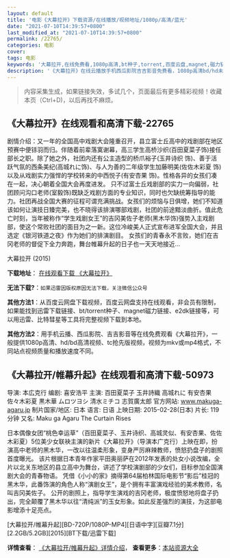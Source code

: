 ```yaml
---
layout: default
title: '电影《大幕拉开》下载资源/在线播放/视频地址/1080p/高清/蓝光'
date: "2021-07-10T14:39:57+0800"
last_modified_at: "2021-07-10T14:39:57+0800"
permalink: /22765/
categories: 电影
cover:
tags: 电影
keywords: '大幕拉开,在线免费看,1080p高清,bt种子,torrent,百度云盘,magnet,磁力链,迅雷下载资源'
description: '《大幕拉开》在线云播放手机西瓜影院吉吉影音免费看，1080p高清bd/hd未删减完整版和tc抢先枪版，mkv/mp4格式，附带bt/torrent种子、magnet/磁力链、百度云盘、网盘资源迅雷下载链接'
---
```


>内容采集生成，如果链接失效，多试几个，页面最后有更多精彩视频！收藏本页（Ctrl+D)，以后再找不麻烦。


## 《大幕拉开》在线观看和高清下载-22765

剧情介绍：又一年的全国高中戏剧大会隆重召开，县立富士丘高中的戏剧部在地区预赛中便铩羽而归。伴随着前辈落寞谢幕，高三学生高桥沙织(百田夏菜子饰)接任部长之职。除了她之外，社团内还有公主造型的桥爪裕子(玉井诗织 饰)、善于活跃气氛的西条美纪(高城れに饰)、与人为善的二年级学生加藤明美(佐佐木彩夏 饰)以及从戏剧实力强悍的学校转来的中西悦子(有安杏果 饰)。性格各异的女孩们凑在一起，决心朝着全国大会再度进发。   只不过富士丘戏剧部的实力一向偏弱，社团顾问沟口老师(室毅饰)既缺乏戏剧方面的专业知识，同时也欠缺统筹指导的能力。社团再战全国大赛的征程可谓充满挑战。女孩们的烦恼与日俱增，她们不知道该如何让演技日臻完美，也不晓得该排演哪部戏剧，社团的前途黯淡曲折。值此危亡时刻，当年被称作“学生戏剧女王”的吉冈美佐子老师(黑木华饰)强势入主戏剧部，使这个常败社团的面目为之一新。这位冷峻美人正式宣布进军全国大会，并且选定《银河铁道之夜》作为她们的排演剧目。   女孩们的青春永不言败，她们在吉冈老师的督促下全力奔跑，舞台帷幕升起的日子也一天天地接近…


大幕拉开 (2015)

**下载地址**： [在线观看下载 《大幕拉开》](https://www.btbtdy.me/btdy/dy275.html) 


**无法下载?**：`如果迅雷因版权原因无法下载，关注微信公众号 `

**其他方法1**：从百度云网盘下载视频，百度云网盘支持在线观看，非会员有限制，如果能找到迅雷下载链接、bt/torrent种子、magnet磁力链接、e2dk链接等，可以用迅雷、比特彗星等工具将完整视频下载到本地。

**其他方法2**：用手机云播、西瓜影院、吉吉影音等在线免费观看《大幕拉开》，一般提供1080p高清、hd/bd高清视频、tc抢先版视频，视频为mkv或mp4格式，不同站点视频质量和播放速度不同。


## 《大幕拉开/帷幕升起》在线观看和高清下载-50973

导演: 本広克行 编剧: 喜安浩平 主演: 百田夏菜子 玉井詩織 高城れに 有安杏果 佐々木彩夏 黒木華 ムロツヨシ 清水ミチコ 志賀廣太郎 官方网站: www.makuga-agaru.jp 制片国家/地区: 日本 语言: 日语 上映日期: 2015-02-28(日本) 片长: 119分钟 又名: Maku ga Agaru The Curtain Rises

日本偶像女团“桃色幸运草”（百田夏菜子、玉井诗织、高城灵似、有安杏果、佐佐木彩夏）5位美少女联袂主演的新片《大幕拉开》（导演本广克行）上映在即，扮演高中老师的黑木华，一改以往温柔形象，变身严厉麻辣教师，愤怒扔盘子的剧照首度曝光。 该片根据日本青年作家平田奥丽萨在2012年发表的处女小说改编，全片以北关东地区的县立高中为舞台，讲述了学校演剧部的少女们，目标参加全国演剧大会的青春物语。 凭借《小小的家》摘得第64届柏林国际电影节“影后”桂冠的黑木华，此番饰演的角色人称“演剧女王”，是个拥有丰富演戏经验的美术教师，名叫吉冈美佐子。 公开的剧照上，指导学生演戏的吉冈老师，极度愤怒地将盘子扔出，完全颠覆了黑木华以往“清纯派”的玉女形象。如此反差强烈的演技，为这部电影增添十足亮点。


[大幕拉开/帷幕升起][BD-720P/1080P-MP4][日语中字][豆瓣7.1分][2.2GB/5.2GB][2015][BT下载/迅雷下载]

**详情查看**： [《大幕拉开/帷幕升起》详情介绍](/movie/50973/)， **查看更多**：[本站资源大全](/movie/t/all/)

